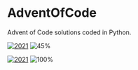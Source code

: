 # AdventOfCode
Advent of Code solutions coded in Python.



[![2021](https://img.shields.io/badge/2021-11_/_24-red?style=for-the-badge)](https://github.com/Carlosma7/AdventOfCode/tree/main/2021/Days) ![45%](https://progress-bar.dev/45)

[![2021](https://img.shields.io/badge/2022-4_/_4-blue?style=for-the-badge)](https://github.com/Carlosma7/AdventOfCode/tree/main/2021/Days) ![100%](https://progress-bar.dev/100)
